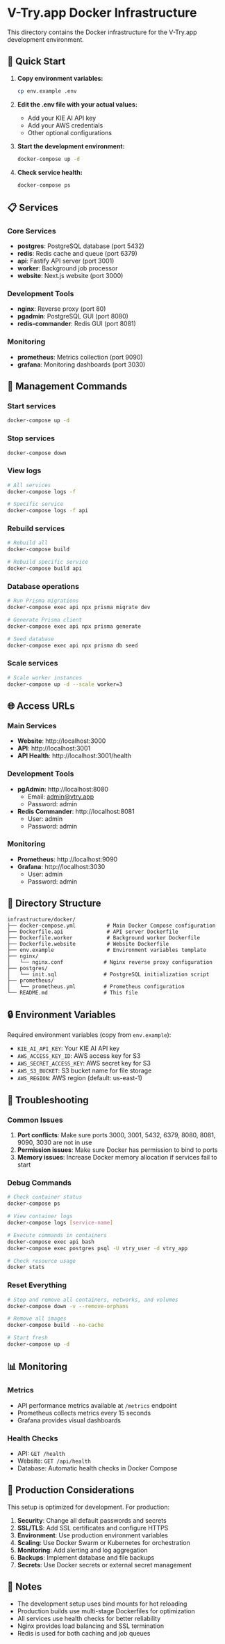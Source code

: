 # V-Try.app Docker Infrastructure

This directory contains the Docker infrastructure for the V-Try.app development environment.

## 🚀 Quick Start

1. **Copy environment variables:**
   ```bash
   cp env.example .env
   ```

2. **Edit the .env file with your actual values:**
   - Add your KIE AI API key
   - Add your AWS credentials
   - Other optional configurations

3. **Start the development environment:**
   ```bash
   docker-compose up -d
   ```

4. **Check service health:**
   ```bash
   docker-compose ps
   ```

## 📋 Services

### Core Services
- **postgres**: PostgreSQL database (port 5432)
- **redis**: Redis cache and queue (port 6379)
- **api**: Fastify API server (port 3001)
- **worker**: Background job processor
- **website**: Next.js website (port 3000)

### Development Tools
- **nginx**: Reverse proxy (port 80)
- **pgadmin**: PostgreSQL GUI (port 8080)
- **redis-commander**: Redis GUI (port 8081)

### Monitoring
- **prometheus**: Metrics collection (port 9090)
- **grafana**: Monitoring dashboards (port 3030)

## 🔧 Management Commands

### Start services
```bash
docker-compose up -d
```

### Stop services
```bash
docker-compose down
```

### View logs
```bash
# All services
docker-compose logs -f

# Specific service
docker-compose logs -f api
```

### Rebuild services
```bash
# Rebuild all
docker-compose build

# Rebuild specific service
docker-compose build api
```

### Database operations
```bash
# Run Prisma migrations
docker-compose exec api npx prisma migrate dev

# Generate Prisma client
docker-compose exec api npx prisma generate

# Seed database
docker-compose exec api npx prisma db seed
```

### Scale services
```bash
# Scale worker instances
docker-compose up -d --scale worker=3
```

## 🌐 Access URLs

### Main Services
- **Website**: http://localhost:3000
- **API**: http://localhost:3001
- **API Health**: http://localhost:3001/health

### Development Tools
- **pgAdmin**: http://localhost:8080
  - Email: admin@vtry.app
  - Password: admin
- **Redis Commander**: http://localhost:8081
  - User: admin
  - Password: admin

### Monitoring
- **Prometheus**: http://localhost:9090
- **Grafana**: http://localhost:3030
  - User: admin
  - Password: admin

## 📁 Directory Structure

```
infrastructure/docker/
├── docker-compose.yml          # Main Docker Compose configuration
├── Dockerfile.api              # API server Dockerfile
├── Dockerfile.worker           # Background worker Dockerfile
├── Dockerfile.website          # Website Dockerfile
├── env.example                 # Environment variables template
├── nginx/
│   └── nginx.conf             # Nginx reverse proxy configuration
├── postgres/
│   └── init.sql               # PostgreSQL initialization script
├── prometheus/
│   └── prometheus.yml         # Prometheus configuration
└── README.md                  # This file
```

## 🔒 Environment Variables

Required environment variables (copy from `env.example`):

- `KIE_AI_API_KEY`: Your KIE AI API key
- `AWS_ACCESS_KEY_ID`: AWS access key for S3
- `AWS_SECRET_ACCESS_KEY`: AWS secret key for S3
- `AWS_S3_BUCKET`: S3 bucket name for file storage
- `AWS_REGION`: AWS region (default: us-east-1)

## 🐛 Troubleshooting

### Common Issues

1. **Port conflicts**: Make sure ports 3000, 3001, 5432, 6379, 8080, 8081, 9090, 3030 are not in use
2. **Permission issues**: Make sure Docker has permission to bind to ports
3. **Memory issues**: Increase Docker memory allocation if services fail to start

### Debug Commands

```bash
# Check container status
docker-compose ps

# View container logs
docker-compose logs [service-name]

# Execute commands in containers
docker-compose exec api bash
docker-compose exec postgres psql -U vtry_user -d vtry_app

# Check resource usage
docker stats
```

### Reset Everything

```bash
# Stop and remove all containers, networks, and volumes
docker-compose down -v --remove-orphans

# Remove all images
docker-compose build --no-cache

# Start fresh
docker-compose up -d
```

## 📊 Monitoring

### Metrics
- API performance metrics available at `/metrics` endpoint
- Prometheus collects metrics every 15 seconds
- Grafana provides visual dashboards

### Health Checks
- API: `GET /health`
- Website: `GET /api/health`
- Database: Automatic health checks in Docker Compose

## 🚀 Production Considerations

This setup is optimized for development. For production:

1. **Security**: Change all default passwords and secrets
2. **SSL/TLS**: Add SSL certificates and configure HTTPS
3. **Environment**: Use production environment variables
4. **Scaling**: Use Docker Swarm or Kubernetes for orchestration
5. **Monitoring**: Add alerting and log aggregation
6. **Backups**: Implement database and file backups
7. **Secrets**: Use Docker secrets or external secret management

## 📝 Notes

- The development setup uses bind mounts for hot reloading
- Production builds use multi-stage Dockerfiles for optimization
- All services use health checks for better reliability
- Nginx provides load balancing and SSL termination
- Redis is used for both caching and job queues
